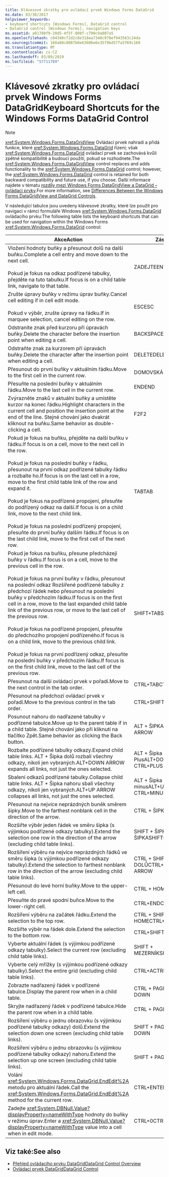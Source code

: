 ```yaml
---
title: Klávesové zkratky pro ovládací prvek Windows Forms DataGrid
ms.date: 03/30/2017
helpviewer_keywords:
- keyboard shortcuts [Windows Forms], DataGrid control
- DataGrid control [Windows Forms], navigation keys
ms.assetid: a01780f9-20d5-4f5f-808f-c790c9a007a5
ms.openlocfilehash: c04340cf2d2c8e318ea7348c978ef943563c24da
ms.sourcegitcommit: 160a88c8087b0e63606e6e35f9bd57fa5f69c168
ms.translationtype: MT
ms.contentlocale: cs-CZ
ms.lasthandoff: 03/09/2019
ms.locfileid: "57711769"
---
```

# <a name="keyboard-shortcuts-for-the-windows-forms-datagrid-control"></a><span data-ttu-id="674fe-102">Klávesové zkratky pro ovládací prvek Windows Forms DataGrid</span><span class="sxs-lookup"><span data-stu-id="674fe-102">Keyboard Shortcuts for the Windows Forms DataGrid Control</span></span>
> [!NOTE]
>  <span data-ttu-id="674fe-103"><xref:System.Windows.Forms.DataGridView> Ovládací prvek nahradí a přidá funkce, které <xref:System.Windows.Forms.DataGrid> řízení; však <xref:System.Windows.Forms.DataGrid> ovládací prvek se zachovává kvůli zpětné kompatibilitě a budoucí použití, pokud se rozhodnete.</span><span class="sxs-lookup"><span data-stu-id="674fe-103">The <xref:System.Windows.Forms.DataGridView> control replaces and adds functionality to the <xref:System.Windows.Forms.DataGrid> control; however, the <xref:System.Windows.Forms.DataGrid> control is retained for both backward compatibility and future use, if you choose.</span></span> <span data-ttu-id="674fe-104">Další informace najdete v tématu [rozdíly mezi Windows Forms DataGridView a DataGrid – ovládací prvky](differences-between-the-windows-forms-datagridview-and-datagrid-controls.md).</span><span class="sxs-lookup"><span data-stu-id="674fe-104">For more information, see [Differences Between the Windows Forms DataGridView and DataGrid Controls](differences-between-the-windows-forms-datagridview-and-datagrid-controls.md).</span></span>  
  
 <span data-ttu-id="674fe-105">V následující tabulce jsou uvedeny klávesové zkratky, které lze použít pro navigaci v rámci formuláře Windows <xref:System.Windows.Forms.DataGrid> ovládacího prvku:</span><span class="sxs-lookup"><span data-stu-id="674fe-105">The following table lists the keyboard shortcuts that can be used for navigation within the Windows Forms <xref:System.Windows.Forms.DataGrid> control:</span></span>  
  
|<span data-ttu-id="674fe-106">Akce</span><span class="sxs-lookup"><span data-stu-id="674fe-106">Action</span></span>|<span data-ttu-id="674fe-107">Zástupce</span><span class="sxs-lookup"><span data-stu-id="674fe-107">Shortcut</span></span>|  
|------------|--------------|  
|<span data-ttu-id="674fe-108">Vložení hodnoty buňky a přesunout dolů na další buňku.</span><span class="sxs-lookup"><span data-stu-id="674fe-108">Complete a cell entry and move down to the next cell.</span></span><br /><br /> <span data-ttu-id="674fe-109">Pokud je fokus na odkaz podřízené tabulky, přejděte na tuto tabulku.</span><span class="sxs-lookup"><span data-stu-id="674fe-109">If focus is on a child table link, navigate to that table.</span></span>|<span data-ttu-id="674fe-110">ZADEJTE</span><span class="sxs-lookup"><span data-stu-id="674fe-110">ENTER</span></span>|  
|<span data-ttu-id="674fe-111">Zrušte úpravy buňky v režimu úprav buňky.</span><span class="sxs-lookup"><span data-stu-id="674fe-111">Cancel cell editing if in cell edit mode.</span></span><br /><br /> <span data-ttu-id="674fe-112">Pokud v výběr, zrušte úpravy na řádku.</span><span class="sxs-lookup"><span data-stu-id="674fe-112">If in marquee selection, cancel editing on the row.</span></span>|<span data-ttu-id="674fe-113">ESC</span><span class="sxs-lookup"><span data-stu-id="674fe-113">ESC</span></span>|  
|<span data-ttu-id="674fe-114">Odstraníte znak před kurzoru při úpravách buňky.</span><span class="sxs-lookup"><span data-stu-id="674fe-114">Delete the character before the insertion point when editing a cell.</span></span>|<span data-ttu-id="674fe-115">BACKSPACE</span><span class="sxs-lookup"><span data-stu-id="674fe-115">BACKSPACE</span></span>|  
|<span data-ttu-id="674fe-116">Odstraňte znak za kurzorem při úpravách buňky.</span><span class="sxs-lookup"><span data-stu-id="674fe-116">Delete the character after the insertion point when editing a cell.</span></span>|<span data-ttu-id="674fe-117">DELETE</span><span class="sxs-lookup"><span data-stu-id="674fe-117">DELETE</span></span>|  
|<span data-ttu-id="674fe-118">Přesunout do první buňky v aktuálním řádku.</span><span class="sxs-lookup"><span data-stu-id="674fe-118">Move to the first cell in the current row.</span></span>|<span data-ttu-id="674fe-119">DOMOVSKÁ STRÁNKA</span><span class="sxs-lookup"><span data-stu-id="674fe-119">HOME</span></span>|  
|<span data-ttu-id="674fe-120">Přesuňte na poslední buňky v aktuálním řádku.</span><span class="sxs-lookup"><span data-stu-id="674fe-120">Move to the last cell in the current row.</span></span>|<span data-ttu-id="674fe-121">END</span><span class="sxs-lookup"><span data-stu-id="674fe-121">END</span></span>|  
|<span data-ttu-id="674fe-122">Zvýrazněte znaků v aktuální buňky a umístěte kurzor na konec řádku.</span><span class="sxs-lookup"><span data-stu-id="674fe-122">Highlight characters in the current cell and position the insertion point at the end of the line.</span></span> <span data-ttu-id="674fe-123">Stejné chování jako dvakrát kliknout na buňku.</span><span class="sxs-lookup"><span data-stu-id="674fe-123">Same behavior as double-clicking a cell.</span></span>|<span data-ttu-id="674fe-124">F2</span><span class="sxs-lookup"><span data-stu-id="674fe-124">F2</span></span>|  
|<span data-ttu-id="674fe-125">Pokud je fokus na buňku, přejděte na další buňku v řádku.</span><span class="sxs-lookup"><span data-stu-id="674fe-125">If focus is on a cell, move to the next cell in the row.</span></span><br /><br /> <span data-ttu-id="674fe-126">Pokud je fokus na poslední buňky v řádku, přesunout na první odkaz podřízené tabulky řádku a rozbalte ho.</span><span class="sxs-lookup"><span data-stu-id="674fe-126">If focus is on the last cell in a row, move to the first child table link of the row and expand it.</span></span><br /><br /> <span data-ttu-id="674fe-127">Pokud je fokus na podřízené propojení, přesuňte do podřízený odkaz na další.</span><span class="sxs-lookup"><span data-stu-id="674fe-127">If focus is on a child link, move to the next child link.</span></span><br /><br /> <span data-ttu-id="674fe-128">Pokud je fokus na poslední podřízený propojení, přesuňte do první buňky dalším řádku.</span><span class="sxs-lookup"><span data-stu-id="674fe-128">If focus is on the last child link, move to the first cell of the next row.</span></span>|<span data-ttu-id="674fe-129">TAB</span><span class="sxs-lookup"><span data-stu-id="674fe-129">TAB</span></span>|  
|<span data-ttu-id="674fe-130">Pokud je fokus na buňku, přesune předcházejí buňky v řádku.</span><span class="sxs-lookup"><span data-stu-id="674fe-130">If focus is on a cell, move to the previous cell in the row.</span></span><br /><br /> <span data-ttu-id="674fe-131">Pokud je fokus na první buňky v řádku, přesunout na poslední odkaz Rozšířené podřízené tabulky z předchozí řádek nebo přesunout na poslední buňky v předchozím řádku.</span><span class="sxs-lookup"><span data-stu-id="674fe-131">If focus is on the first cell in a row, move to the last expanded child table link of the previous row, or move to the last cell of the previous row.</span></span><br /><br /> <span data-ttu-id="674fe-132">Pokud je fokus na podřízené propojení, přesuňte do předchozího propojení podřízeného.</span><span class="sxs-lookup"><span data-stu-id="674fe-132">If focus is on a child link, move to the previous child link.</span></span><br /><br /> <span data-ttu-id="674fe-133">Pokud je fokus na první podřízený odkaz, přesuňte na poslední buňky v předchozím řádku.</span><span class="sxs-lookup"><span data-stu-id="674fe-133">If focus is on the first child link, move to the last cell of the previous row.</span></span>|<span data-ttu-id="674fe-134">SHIFT+TAB</span><span class="sxs-lookup"><span data-stu-id="674fe-134">SHIFT+TAB</span></span>|  
|<span data-ttu-id="674fe-135">Přesunout na další ovládací prvek v pořadí.</span><span class="sxs-lookup"><span data-stu-id="674fe-135">Move to the next control in the tab order.</span></span>|<span data-ttu-id="674fe-136">CTRL+TAB</span><span class="sxs-lookup"><span data-stu-id="674fe-136">CTRL+TAB</span></span>|  
|<span data-ttu-id="674fe-137">Přesunout na předchozí ovládací prvek v pořadí.</span><span class="sxs-lookup"><span data-stu-id="674fe-137">Move to the previous control in the tab order.</span></span>|<span data-ttu-id="674fe-138">CTRL+SHIFT+TAB</span><span class="sxs-lookup"><span data-stu-id="674fe-138">CTRL+SHIFT+TAB</span></span>|  
|<span data-ttu-id="674fe-139">Posunout nahoru do nadřazené tabulky v podřízené tabulce.</span><span class="sxs-lookup"><span data-stu-id="674fe-139">Move up to the parent table if in a child table.</span></span> <span data-ttu-id="674fe-140">Stejné chování jako při kliknutí na tlačítko Zpět.</span><span class="sxs-lookup"><span data-stu-id="674fe-140">Same behavior as clicking the Back button.</span></span>|<span data-ttu-id="674fe-141">ALT + ŠIPKA DOLEVA</span><span class="sxs-lookup"><span data-stu-id="674fe-141">ALT+LEFT ARROW</span></span>|  
|<span data-ttu-id="674fe-142">Rozbalte podřízené tabulky odkazy.</span><span class="sxs-lookup"><span data-stu-id="674fe-142">Expand child table links.</span></span> <span data-ttu-id="674fe-143">ALT + Šipka dolů rozbalí všechny odkazy, nikoli jen vybraných.</span><span class="sxs-lookup"><span data-stu-id="674fe-143">ALT+DOWN ARROW expands all links, not just the ones selected.</span></span>|<span data-ttu-id="674fe-144">ALT + Šipka dolů nebo CTRL + Plus</span><span class="sxs-lookup"><span data-stu-id="674fe-144">ALT+DOWN ARROW or CTRL+PLUS SIGN</span></span>|  
|<span data-ttu-id="674fe-145">Sbalení odkazů podřízené tabulky.</span><span class="sxs-lookup"><span data-stu-id="674fe-145">Collapse child table links.</span></span> <span data-ttu-id="674fe-146">ALT + Šipka nahoru sbalí všechny odkazy, nikoli jen vybraných.</span><span class="sxs-lookup"><span data-stu-id="674fe-146">ALT+UP ARROW collapses all links, not just the ones selected.</span></span>|<span data-ttu-id="674fe-147">ALT + Šipka nahoru nebo CTRL + minus</span><span class="sxs-lookup"><span data-stu-id="674fe-147">ALT+UP ARROW or CTRL+MINUS SIGN</span></span>|  
|<span data-ttu-id="674fe-148">Přesunout na nejvíce neprázdných buněk směrem šipky.</span><span class="sxs-lookup"><span data-stu-id="674fe-148">Move to the farthest nonblank cell in the direction of the arrow.</span></span>|<span data-ttu-id="674fe-149">CTRL + ŠIPKA</span><span class="sxs-lookup"><span data-stu-id="674fe-149">CTRL+ARROW</span></span>|  
|<span data-ttu-id="674fe-150">Rozšiřte výběr jeden řádek ve směru šipka (s výjimkou podřízené odkazy tabulky).</span><span class="sxs-lookup"><span data-stu-id="674fe-150">Extend the selection one row in the direction of the arrow (excluding child table links).</span></span>|<span data-ttu-id="674fe-151">SHIFT + ŠIPKA NAHORU/ŠIPKA</span><span class="sxs-lookup"><span data-stu-id="674fe-151">SHIFT+UP/DOWN ARROW</span></span>|  
|<span data-ttu-id="674fe-152">Rozšíření výběru na nejvíce neprázdných řádků ve směru šipka (s výjimkou podřízené odkazy tabulky).</span><span class="sxs-lookup"><span data-stu-id="674fe-152">Extend the selection to farthest nonblank row in the direction of the arrow (excluding child table links).</span></span>|<span data-ttu-id="674fe-153">CTRL + SHIFT + NAHORU/ŠIPKA DOLŮ</span><span class="sxs-lookup"><span data-stu-id="674fe-153">CTRL+SHIFT+ UP/DOWN ARROW</span></span>|  
|<span data-ttu-id="674fe-154">Přesunout do levé horní buňky.</span><span class="sxs-lookup"><span data-stu-id="674fe-154">Move to the upper-left cell.</span></span>|<span data-ttu-id="674fe-155">CTRL + HOME</span><span class="sxs-lookup"><span data-stu-id="674fe-155">CTRL+HOME</span></span>|  
|<span data-ttu-id="674fe-156">Přesuňte do pravé spodní buňce.</span><span class="sxs-lookup"><span data-stu-id="674fe-156">Move to the lower-right cell.</span></span>|<span data-ttu-id="674fe-157">CTRL+END</span><span class="sxs-lookup"><span data-stu-id="674fe-157">CTRL+END</span></span>|  
|<span data-ttu-id="674fe-158">Rozšíření výběru na začátek řádku.</span><span class="sxs-lookup"><span data-stu-id="674fe-158">Extend the selection to the top row.</span></span>|<span data-ttu-id="674fe-159">CTRL + SHIFT + HOME</span><span class="sxs-lookup"><span data-stu-id="674fe-159">CTRL+SHIFT+HOME</span></span>|  
|<span data-ttu-id="674fe-160">Rozšiřte výběr na řádek dole.</span><span class="sxs-lookup"><span data-stu-id="674fe-160">Extend the selection to the bottom row.</span></span>|<span data-ttu-id="674fe-161">CTRL+SHIFT+END</span><span class="sxs-lookup"><span data-stu-id="674fe-161">CTRL+SHIFT+END</span></span>|  
|<span data-ttu-id="674fe-162">Vyberte aktuální řádek (s výjimkou podřízené odkazy tabulky).</span><span class="sxs-lookup"><span data-stu-id="674fe-162">Select the current row (excluding child table links).</span></span>|<span data-ttu-id="674fe-163">SHIFT + MEZERNÍK</span><span class="sxs-lookup"><span data-stu-id="674fe-163">SHIFT+SPACEBAR</span></span>|  
|<span data-ttu-id="674fe-164">Vyberte celý mřížky (s výjimkou podřízené odkazy tabulky).</span><span class="sxs-lookup"><span data-stu-id="674fe-164">Select the entire grid (excluding child table links).</span></span>|<span data-ttu-id="674fe-165">CTRL+A</span><span class="sxs-lookup"><span data-stu-id="674fe-165">CTRL+A</span></span>|  
|<span data-ttu-id="674fe-166">Zobrazte nadřazený řádek v podřízené tabulce.</span><span class="sxs-lookup"><span data-stu-id="674fe-166">Display the parent row when in a child table.</span></span>|<span data-ttu-id="674fe-167">CTRL + PAGE DOWN</span><span class="sxs-lookup"><span data-stu-id="674fe-167">CTRL+PAGE DOWN</span></span>|  
|<span data-ttu-id="674fe-168">Skryjte nadřazený řádek v podřízené tabulce.</span><span class="sxs-lookup"><span data-stu-id="674fe-168">Hide the parent row when in a child table.</span></span>|<span data-ttu-id="674fe-169">CTRL + PAGE UP</span><span class="sxs-lookup"><span data-stu-id="674fe-169">CTRL+PAGE UP</span></span>|  
|<span data-ttu-id="674fe-170">Rozšíření výběru o jednu obrazovku (s výjimkou podřízené tabulky odkazy) dolů.</span><span class="sxs-lookup"><span data-stu-id="674fe-170">Extend the selection down one screen (excluding child table links).</span></span>|<span data-ttu-id="674fe-171">SHIFT + PAGE DOWN</span><span class="sxs-lookup"><span data-stu-id="674fe-171">SHIFT+PAGE DOWN</span></span>|  
|<span data-ttu-id="674fe-172">Rozšíření výběru o jednu obrazovku (s výjimkou podřízené tabulky odkazy) nahoru.</span><span class="sxs-lookup"><span data-stu-id="674fe-172">Extend the selection up one screen (excluding child table links).</span></span>|<span data-ttu-id="674fe-173">SHIFT + PAGE UP</span><span class="sxs-lookup"><span data-stu-id="674fe-173">SHIFT+PAGE UP</span></span>|  
|<span data-ttu-id="674fe-174">Volání <xref:System.Windows.Forms.DataGrid.EndEdit%2A> metodu pro aktuální řádek.</span><span class="sxs-lookup"><span data-stu-id="674fe-174">Call the <xref:System.Windows.Forms.DataGrid.EndEdit%2A> method for the current row.</span></span>|<span data-ttu-id="674fe-175">CTRL+ENTER</span><span class="sxs-lookup"><span data-stu-id="674fe-175">CTRL+ENTER</span></span>|  
|<span data-ttu-id="674fe-176">Zadejte <xref:System.DBNull.Value?displayProperty=nameWithType> hodnoty do buňky v režimu úprav.</span><span class="sxs-lookup"><span data-stu-id="674fe-176">Enter a <xref:System.DBNull.Value?displayProperty=nameWithType> value into a cell when in edit mode.</span></span>|<span data-ttu-id="674fe-177">CTRL+0</span><span class="sxs-lookup"><span data-stu-id="674fe-177">CTRL+0</span></span>|  
  
## <a name="see-also"></a><span data-ttu-id="674fe-178">Viz také:</span><span class="sxs-lookup"><span data-stu-id="674fe-178">See also</span></span>
- [<span data-ttu-id="674fe-179">Přehled ovládacího prvku DataGrid</span><span class="sxs-lookup"><span data-stu-id="674fe-179">DataGrid Control Overview</span></span>](datagrid-control-overview-windows-forms.md)
- [<span data-ttu-id="674fe-180">Ovládací prvek DataGrid</span><span class="sxs-lookup"><span data-stu-id="674fe-180">DataGrid Control</span></span>](datagrid-control-windows-forms.md)
